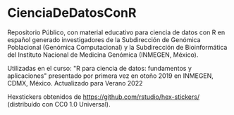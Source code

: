 # CienciaDeDatosConR
Repositorio Público, con material educativo para ciencia de datos con R en español generado investigadores de la Subdirección de Genómica Poblacional (Genómica Computacional) y la Subdirección de Bioinformática del Instituto Nacional de Medicina Genómica (INMEGEN, México). 

Utilizadas en el curso: "R para ciencia de datos: fundamentos y aplicaciones" presentado por primera vez en otoño 2019 en INMEGEN, CDMX, México. 
Actualizado para Verano 2022

Hexstickers obtenidos de https://github.com/rstudio/hex-stickers/ (distribuído con CC0 1.0 Universal).
